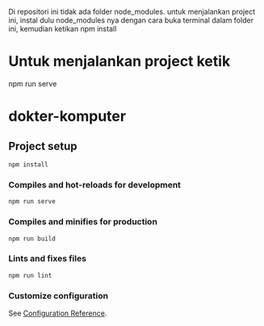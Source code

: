 Di repositori ini tidak ada folder node_modules.
untuk menjalankan project ini, instal dulu node_modules nya dengan cara
buka terminal dalam folder ini, kemudian ketikan npm install

# Untuk menjalankan project ketik
npm run serve

# dokter-komputer

## Project setup
```
npm install
```

### Compiles and hot-reloads for development
```
npm run serve
```

### Compiles and minifies for production
```
npm run build
```

### Lints and fixes files
```
npm run lint
```

### Customize configuration
See [Configuration Reference](https://cli.vuejs.org/config/).
